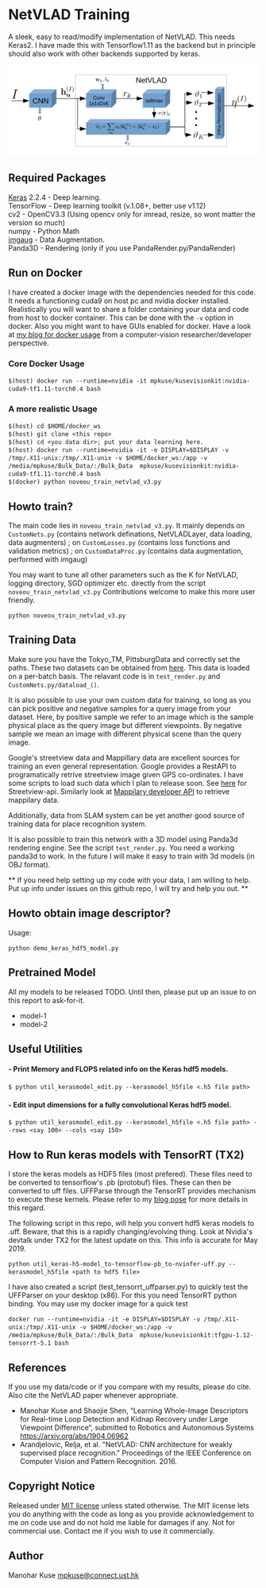 # NetVLAD Training
A sleek, easy to read/modify implementation of NetVLAD. This needs Keras2.
I have made this with Tensorflow1.11 as the backend but in principle should
also work with other backends supported by keras.

![Netvlad Block Diagram](resources/netvlad_block.png)

## Required Packages
[Keras](https://keras.io) 2.2.4 - Deep learning. <br/>
TensorFlow - Deep learning toolkit (v.1.08+, better use v1.12)<br/>
cv2 - OpenCV3.3 (Using opencv only for imread, resize, so wont matter the version so much) <br/>
numpy - Python Math <br/>
[imgaug](https://github.com/aleju/imgaug) - Data Augmentation. <br/>
Panda3D - Rendering (only if you use PandaRender.py/PandaRender)<br/>

## Run on Docker
I have created a docker image with the dependencies needed for this code. It needs a
functioning cuda9 on host pc and nvidia docker installed. Realistically you will want
to share a folder containing your data and code from host to docker container. This can be
done with the `-v` option in docker. Also you might want to have GUIs enabled for docker.
Have a look at [my blog for docker usage](https://kusemanohar.wordpress.com/2018/10/03/docker-for-computer-vision-researchers/)
 from a computer-vision researcher/developer perspective.

### Core Docker Usage
```
$(host) docker run --runtime=nvidia -it mpkuse/kusevisionkit:nvidia-cuda9-tf1.11-torch0.4 bash
```

### A more realistic Usage
```
$(host) cd $HOME/docker_ws
$(host) git clone <this repo>
$(host) cd <you data dir>; put your data learning here.
$(host) docker run --runtime=nvidia -it -e DISPLAY=$DISPLAY -v /tmp/.X11-unix:/tmp/.X11-unix -v $HOME/docker_ws:/app -v /media/mpkuse/Bulk_Data/:/Bulk_Data  mpkuse/kusevisionkit:nvidia-cuda9-tf1.11-torch0.4 bash
$(docker) python noveou_train_netvlad_v3.py
```


## Howto train?
The main code lies in `noveou_train_netvlad_v3.py`. It mainly depends on `CustomNets.py` (contains network definations, NetVLADLayer, data loading, data augmenters) ; on `CustomLosses.py` (contains loss functions
    and validation metrics) ; on `CustomDataProc.py` (contains data augmentation, performed with imgaug)

You may want to tune all other parameters such as
the K for NetVLAD, logging directory, SGD optimizer etc. directly from the script `noveou_train_netvlad_v3.py`
Contributions welcome to make this more user friendly.

```
python noveou_train_netvlad_v3.py
```

## Training Data
Make sure you have the Tokyo_TM, PittsburgData and correctly
set the paths. These two datasets can be obtained from
[here](https://www.di.ens.fr/willow/research/netvlad/).
This data is loaded on a per-batch basis. The relavant code is in `test_render.py`
and `CustomNets.py/dataload_()`.

It is also possible to use your own custom data for training, so long as you can
pick positive and negative samples for a query image from your dataset. Here, by positive sample
we refer to an image which is the sample physical place as the query image
but different viewpoints. By negative sample we mean an image with different
physical scene than the query image.

Google's streetview data and Mappillary data are excellent sources for training an even
general representation. Google provides a RestAPI to programatically retrive streetview image
given GPS co-ordinates. I have some scripts to load such data which I plan to release soon.
See [here](https://developers.google.com/maps/documentation/streetview/intro) for Streetview-api.
Similarly look at [Mappilary developer API](https://www.mapillary.com/developer) to retrieve mappilary data.

Additionally, data from SLAM system can be yet another good source of training data
for place recognition system.

It is also possible to train this network with a 3D model using Panda3d rendering engine.
See the script `test_render.py`. You need a working panda3d to work. In the
future I will make it easy to train with 3d models (in OBJ format).


**
If you need help setting up my code with your data, I am willing to help. Put up
info under issues on this github repo, I will try and help you out.
**


## Howto obtain image descriptor?
Usage:
```
python demo_keras_hdf5_model.py
```


## Pretrained Model
All my models to be released TODO. Until then, please put up an issue to on this
report to ask-for-it.
- model-1
- model-2

## Useful Utilities

#### - Print Memory and FLOPS related info on the Keras hdf5 models.
```
$ python util_kerasmodel_edit.py --kerasmodel_h5file <.h5 file path>
```


#### - Edit input dimensions for a fully convolutional Keras hdf5 model.
```
$ python util_kerasmodel_edit.py --kerasmodel_h5file <.h5 file path> --rows <say 100> --cols <say 150>
```



## How to Run keras models with TensorRT (TX2)
I store the keras models as HDF5 files (most prefered). These files need to be converted to
tensorflow's .pb (protobuf) files. These can then be converted to uff files. UFFParse
through the TensorRT provides mechanism to execute these kernels. Please refer to
my [blog pose](https://kusemanohar.wordpress.com/2019/05/25/hands-on-tensorrt-on-nvidiatx2/)
for more details in this regard.

The following script in this repo, will help you convert hdf5 keras models
to .uff. Beware, that this is a rapidly changing/evolving thing. Look at Nvidia's devtalk under TX2 for the latest update on this.
This info is accurate for May 2019.
```
python util_keras-h5-model_to-tensorflow-pb_to-nvinfer-uff.py --kerasmodel_h5file <path to hdf5 file>
```

I have also created a script (test_tensorrt_uffparser.py) to quickly test the UFFParser on your desktop (x86). For this you need TensorRT python binding. You may use my docker image for a quick test

```
docker run --runtime=nvidia -it -e DISPLAY=$DISPLAY -v /tmp/.X11-unix:/tmp/.X11-unix -v $HOME/docker_ws:/app -v /media/mpkuse/Bulk_Data/:/Bulk_Data  mpkuse/kusevisionkit:tfgpu-1.12-tensorrt-5.1 bash
```

## References
If you use my data/code or if you compare with my results, please do cite. Also cite
the NetVLAD paper whenever appropriate.

- Manohar Kuse and Shaojie Shen, “Learning Whole-Image Descriptors for Real-time Loop Detection and Kidnap Recovery under Large Viewpoint Difference“, submitted to Robotics and Autonomous Systems https://arxiv.org/abs/1904.06962
- Arandjelovic, Relja, et al. "NetVLAD: CNN architecture for weakly supervised place recognition." Proceedings of the IEEE Conference on Computer Vision and Pattern Recognition. 2016.

## Copyright Notice
Released under [MIT license](https://opensource.org/licenses/MIT) unless stated otherwise. The MIT license lets you do anything with the code as long as you provide acknowledgement to me on code use and do not hold me liable for damages if any. Not for commercial use. Contact me
if you wish to use it commercially.

## Author
Manohar Kuse <mpkuse@connect.ust.hk>
